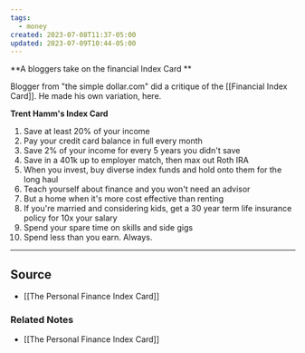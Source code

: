 ```yaml
---
tags:
  - money
created: 2023-07-08T11:37-05:00
updated: 2023-07-09T10:44-05:00
---
```

**A bloggers take on the financial Index Card **

Blogger from "the simple dollar.com" did a critique of the [[Financial Index Card]]. He made his own variation, here.

**Trent Hamm's Index Card**

1. Save at least 20% of your income
2. Pay your credit card balance in full every month
3. Save 2% of your income for every 5 years you didn't save
4. Save in a 401k up to employer match, then max out Roth IRA
5. When you invest, buy diverse index funds and hold onto them for the long haul
6. Teach yourself about finance and you won't need an advisor
7. But a home when it's more cost effective than renting
8. If you're married and considering kids, get a 30 year term life insurance policy for 10x your salary
9. Spend your spare time on skills and side gigs
10. Spend less than you earn. Always.

---

## Source
- [[The Personal Finance Index Card]]

### Related Notes
- [[The Personal Finance Index Card]]